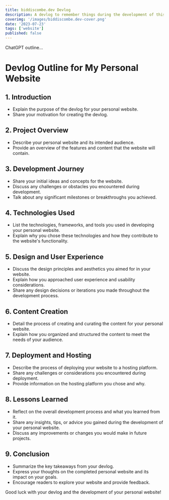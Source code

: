 ```yaml
---
title: biddiscombe.dev Devlog
description: A devlog to remember things during the development of this site
coverimg: '/images/biddiscombe.dev-cover.png'
date: '2023-07-23'
tags: ['website']
published: false
---
```


ChatGPT outline...

# Devlog Outline for My Personal Website

## 1. Introduction
- Explain the purpose of the devlog for your personal website.
- Share your motivation for creating the devlog.

## 2. Project Overview
- Describe your personal website and its intended audience.
- Provide an overview of the features and content that the website will contain.

## 3. Development Journey
- Share your initial ideas and concepts for the website.
- Discuss any challenges or obstacles you encountered during development.
- Talk about any significant milestones or breakthroughs you achieved.

## 4. Technologies Used
- List the technologies, frameworks, and tools you used in developing your personal website.
- Explain why you chose these technologies and how they contribute to the website's functionality.

## 5. Design and User Experience
- Discuss the design principles and aesthetics you aimed for in your website.
- Explain how you approached user experience and usability considerations.
- Share any design decisions or iterations you made throughout the development process.

## 6. Content Creation
- Detail the process of creating and curating the content for your personal website.
- Explain how you organized and structured the content to meet the needs of your audience.

## 7. Deployment and Hosting
- Describe the process of deploying your website to a hosting platform.
- Share any challenges or considerations you encountered during deployment.
- Provide information on the hosting platform you chose and why.

## 8. Lessons Learned
- Reflect on the overall development process and what you learned from it.
- Share any insights, tips, or advice you gained during the development of your personal website.
- Discuss any improvements or changes you would make in future projects.

## 9. Conclusion
- Summarize the key takeaways from your devlog.
- Express your thoughts on the completed personal website and its impact on your goals.
- Encourage readers to explore your website and provide feedback.

Good luck with your devlog and the development of your personal website!



